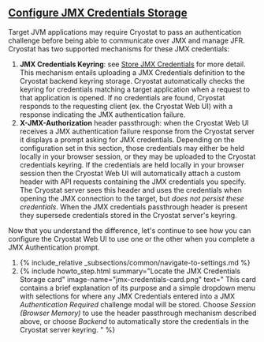 ## [Configure JMX Credentials Storage](#configure-jmx-credentials-storage)

Target JVM applications may require Cryostat to pass an authentication challenge before being able to communicate over JMX
and manage JFR. Cryostat has two supported mechanisms for these JMX credentials:
<ol>
  <li>
    <b>JMX Credentials Keyring</b>: see <a href="#store-jmx-credentials">Store JMX Credentials</a> for more detail.
    This mechanism entails uploading a JMX Credentials definition to the Cryostat backend keyring storage. Cryostat
    automatically checks the keyring for credentials matching a target application when a request to that application
    is opened. If no credentials are found, Cryostat responds to the requesting client (ex. the Cryostat Web UI) with
    a response indicating the JMX authentication failure.
  </li>
  <li>
    <b>X-JMX-Authorization</b> header passthrough: when the Cryostat Web UI receives a JMX authentication failure response
    from the Cryostat server it displays a prompt asking for JMX credentials. Depending on the configuration set in this
    section, those credentials may either be held locally in your browser session, or they may be uploaded to the Cryostat
    credentials keyring. If the credentials are held locally in your browser session then the Cryostat Web UI will
    automatically attach a custom header with API requests containing the JMX credentials you specify. The Cryostat
    server sees this header and uses the credentials when opening the JMX connection to the target, but <i>does not
    persist these credentials</i>. When the JMX credentials passthrough header is present they supersede credentials
    stored in the Cryostat server's keyring.
  </li>
</ol>

Now that you understand the difference, let's continue to see how you can configure the Cryostat Web UI to use one
or the other when you complete a JMX Authentication prompt.

<ol>
  <li>
    {% include_relative _subsections/common/navigate-to-settings.md %}
  </li>
  <li>
    {% include howto_step.html
      summary="Locate the JMX Credentials Storage card"
      image-name="jmx-credentials-card.png"
      text="
        This card contains a brief explanation of its purpose and a simple dropdown menu with selections for where any
        JMX Credentials entered into a JMX <i>Authentication Required</i> challenge modal will be stored.
        Choose <i>Session (Browser Memory)</i> to use the header passthrough mechanism described above, or choose
        <i>Backend</i> to automatically store the credentials in the Cryostat server keyring.
      "
    %}
  </li>
</ol>
